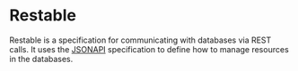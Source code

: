 # Restable

Restable is a specification for communicating with databases via REST calls. It uses the [JSONAPI](https://jsonapi.org/) specification to define how to manage resources in the databases.
